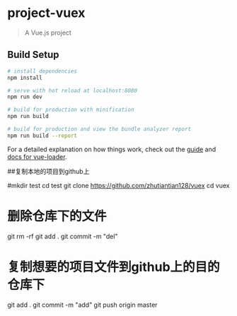 # project-vuex

> A Vue.js project

## Build Setup

``` bash
# install dependencies
npm install

# serve with hot reload at localhost:8080
npm run dev

# build for production with minification
npm run build

# build for production and view the bundle analyzer report
npm run build --report
```

For a detailed explanation on how things work, check out the [guide](http://vuejs-templates.github.io/webpack/) and [docs for vue-loader](http://vuejs.github.io/vue-loader).

##复制本地的项目到github上

 #mkdir test
 cd test
 git clone https://github.com/zhutiantian128/vuex
 cd vuex
 # 删除仓库下的文件
 git rm -rf
 git add .
 git commit -m "del"
 # 复制想要的项目文件到github上的目的仓库下
 git add .
 git commit -m "add"
 git push origin master
